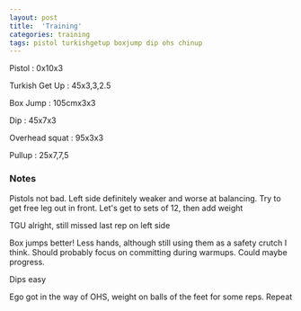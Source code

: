 ```yaml
---
layout: post
title:  'Training'
categories: training
tags: pistol turkishgetup boxjump dip ohs chinup
---
```


Pistol  :   0x10x3

Turkish Get Up   :   45x3,3,2.5

Box Jump   :   105cmx3x3

Dip     : 45x7x3

Overhead squat  : 95x3x3

Pullup    : 25x7,7,5

### Notes

Pistols not bad. Left side definitely weaker and worse at balancing. Try to get free leg out in front. Let's get to sets of 12, then add weight

TGU alright, still missed last rep on left side

Box jumps better! Less hands, although still using them as a safety crutch I think. Should probably focus on committing during warmups. Could maybe progress.

Dips easy

Ego got in the way of OHS, weight on balls of the feet for some reps. Repeat
